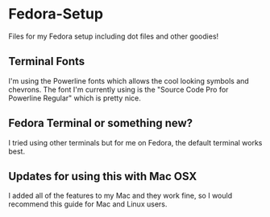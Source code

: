 # Fedora-Setup
Files for my Fedora setup including dot files and other goodies!

## Terminal Fonts

I'm using the Powerline fonts which allows the cool looking symbols and chevrons. The font I'm currently using is the "Source Code Pro for Powerline Regular" which is pretty nice. 

## Fedora Terminal or something new?

I tried using other terminals but for me on Fedora, the default terminal works best. 

## Updates for using this with Mac OSX

I added all of the features to my Mac and they work fine, so I would recommend this guide for Mac and Linux users. 
